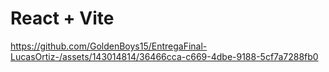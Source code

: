 # React + Vite


https://github.com/GoldenBoys15/EntregaFinal-LucasOrtiz-/assets/143014814/36466cca-c669-4dbe-9188-5cf7a7288fb0

